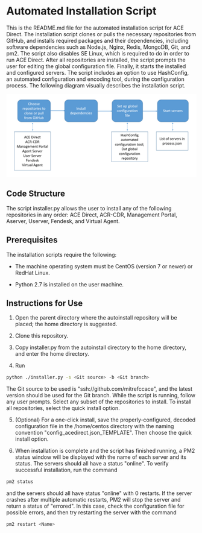 # Automated Installation Script
This is the README.md file for the automated installation script for ACE Direct. The installation script 
clones or pulls the necessary repositories from GitHub, and installs required packages and their dependencies,
including software dependencies such as Node.js, Nginx, Redis, MongoDB, Git, and pm2. The script also disables SE Linux, which is required to do in order to run ACE Direct.
After all repositories are installed, the script prompts the user for editing the global configuration file.
Finally, it starts the installed and configured servers. The script includes an option to use HashConfig, an 
automated configuration and encoding tool, during the configuration process. The following diagram visually 
describes the installation script.

![Flowchart describing the installation script.](autoinstalldiagram.png)

## Code Structure
The script installer.py allows the user to install any of the following repositories in any order:
ACE Direct, ACR-CDR, Management Portal, Aserver, Userver, Fendesk, and Virtual Agent.

## Prerequisites
The installation scripts require the following:

* The machine operating system must be CentOS (version 7 or newer) or RedHat Linux.

* Python 2.7 is installed on the user machine.


## Instructions for Use
1. Open the parent directory where the autoinstall repository will be placed; the home directory is suggested.

2. Clone this repository. 
 
3. Copy installer.py from the autoinstall directory to the home directory, and enter the home directory.

4. Run 
```sh
python ./installer.py -s <Git source> -b <Git branch>
```
The Git source to be used is "ssh://github.com/mitrefccace", and the latest version should be used for the Git branch.
While the script is running, follow any user prompts. Select any subset of the repositories to 
install. To install all repositories, select the quick install option.

5. (Optional) For a one-click install, save the properly-configured, decoded configuration file in the /home/centos directory with the
naming convention "config_acedirect.json_TEMPLATE". Then choose the quick install option.

6. When installation is complete and the script has finished running, a PM2 status window will be displayed with the name of each server and its status. The servers should all have a status "online". To verify successful installation, run the command
```sh
pm2 status
```
and the servers should all have status "online" with 0 restarts. If the server crashes after multiple automatic restarts, PM2 will stop the server and return a status of "errored". In this case, check the configuration file for possible errors, and then try restarting the server with the command
```sh
pm2 restart <Name>
```